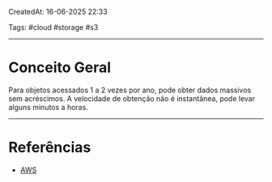 CreatedAt: 16-06-2025 22:33

Tags: #cloud #storage #s3

---
# Conceito Geral
Para objetos acessados 1 a 2 vezes por ano, pode obter dados massivos sem acréscimos.
A velocidade de obtenção não é instantânea, pode levar alguns minutos a horas.

---
# Referências
- [AWS](https://aws.amazon.com/pt/s3/storage-classes/?nc=sn&loc=3)